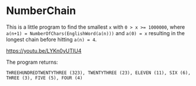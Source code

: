 # NumberChain
This is a little program to find the smallest `x` with `0 > x >= 1000000`, where 
`a(n+1) = NumberOfChars(EnglishWord(a(n)))` and `a(0) = x` resulting in the longest chain before hitting `a(n) = 4`.

https://youtu.be/LYKn0yUTIU4

The program returns:

```
THREEHUNDREDTWENTYTHREE (323), TWENTYTHREE (23), ELEVEN (11), SIX (6), THREE (3), FIVE (5), FOUR (4)
```
